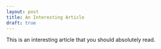 ```yaml
---
layout: post
title: An Interesting Article
draft: true
---
```


This is an interesting article that you should absolutely read.
